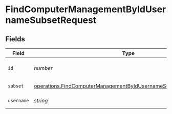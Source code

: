 # FindComputerManagementByIdUsernameSubsetRequest


## Fields

| Field                                                                                                                                                           | Type                                                                                                                                                            | Required                                                                                                                                                        | Description                                                                                                                                                     |
| --------------------------------------------------------------------------------------------------------------------------------------------------------------- | --------------------------------------------------------------------------------------------------------------------------------------------------------------- | --------------------------------------------------------------------------------------------------------------------------------------------------------------- | --------------------------------------------------------------------------------------------------------------------------------------------------------------- |
| `id`                                                                                                                                                            | *number*                                                                                                                                                        | :heavy_check_mark:                                                                                                                                              | Computer ID to filter by                                                                                                                                        |
| `subset`                                                                                                                                                        | [operations.FindComputerManagementByIdUsernameSubsetPathParamSubset](../../../sdk/models/operations/findcomputermanagementbyidusernamesubsetpathparamsubset.md) | :heavy_check_mark:                                                                                                                                              | Subset to filter by                                                                                                                                             |
| `username`                                                                                                                                                      | *string*                                                                                                                                                        | :heavy_check_mark:                                                                                                                                              | Username to filter by                                                                                                                                           |
